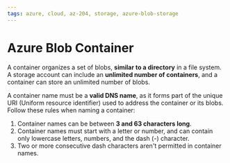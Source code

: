 ```yaml
---
tags: azure, cloud, az-204, storage, azure-blob-storage
---
```


# Azure Blob Container

A container organizes a set of blobs, **similar to a directory** in a file system. A storage account can include an **unlimited number of containers**, and a container can store an unlimited number of blobs.

A container name must be a **valid DNS name**, as it forms part of the unique URI (Uniform resource identifier) used to address the container or its blobs. Follow these rules when naming a container:

1. Container names can be between **3 and 63 characters long**.
2. Container names must start with a letter or number, and can contain only lowercase letters, numbers, and the dash (-) character.
3. Two or more consecutive dash characters aren't permitted in container names.
